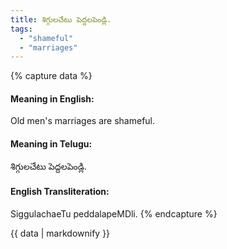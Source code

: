 ```yaml
---
title: శిగ్గులచేటు పెద్దలపెండ్లి.
tags:
  - "shameful"
  - "marriages"
---
```


{% capture data %}
#### Meaning in English:
Old men's marriages are shameful.

#### Meaning in Telugu:
శిగ్గులచేటు పెద్దలపెండ్లి.

#### English Transliteration:
SiggulachaeTu peddalapeMDli.
{% endcapture %}

{{ data | markdownify }}


